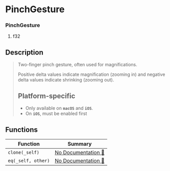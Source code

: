# PinchGesture

### PinchGesture

1. f32

## Description

>  Two-finger pinch gesture, often used for magnifications.
> 
>  Positive delta values indicate magnification (zooming in) and
>  negative delta values indicate shrinking (zooming out).
> 
>  ## Platform-specific
> 
>  - Only available on **`macOS`** and **`iOS`**.
>  - On **`iOS`**, must be enabled first

## Functions

| Function | Summary |
| --- | --- |
| `clone(_self)` | [No Documentation 🚧](./pinchgesture/clone.md) |
| `eq(_self, other)` | [No Documentation 🚧](./pinchgesture/eq.md) |